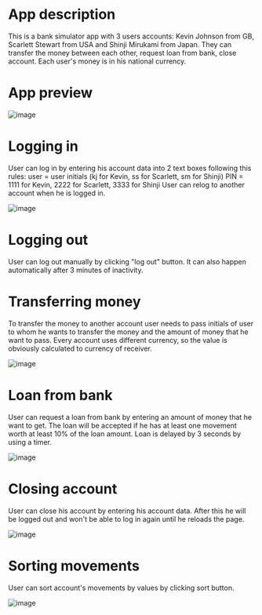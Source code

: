 # App description

This is a bank simulator app with 3 users accounts: Kevin Johnson from GB, Scarlett Stewart from USA and Shinji Mirukami from Japan. They can transfer the money between each other, request loan from bank, close account. Each user's money is in his national currency.

# App preview
![image](https://user-images.githubusercontent.com/99435285/158790493-982e9969-7ccb-4696-85f0-9d29422a52cc.png)

# Logging in

User can log in by entering his account data into 2 text boxes following this rules:
user = user initials (kj for Kevin, ss for Scarlett, sm for Shinji)
PIN = 1111 for Kevin, 2222 for Scarlett, 3333 for Shinji
User can relog to another account when he is logged in.

![image](https://user-images.githubusercontent.com/99435285/158789978-683bc89f-eae5-4461-9aa1-beb722e9e532.png)

# Logging out

User can log out manually by clicking "log out" button. It can also happen automatically after 3 minutes of inactivity.

# Transferring money

To transfer the money to another account user needs to pass initials of user to whom he wants to transfer the money and the amount of money that he want to pass. Every account uses different currency, so the value is obviously calculated to currency of receiver.

![image](https://user-images.githubusercontent.com/99435285/158790159-a458d25e-62b1-4a2e-9a15-dc922b0bb629.png)

# Loan from bank

User can request a loan from bank by entering an amount of money that he want to get. The loan will be accepted if he has at least one movement worth at least 10% of the loan amount. Loan is delayed by 3 seconds by using a timer.

![image](https://user-images.githubusercontent.com/99435285/158790258-3b6d099f-8408-4cdd-ba13-8e8c79ef63a5.png)

# Closing account

User can close his account by entering his account data. After this he will be logged out and won't be able to log in again
until he reloads the page.

![image](https://user-images.githubusercontent.com/99435285/158790314-2038b2ec-5cef-4012-a3d3-2e02b7b34dbb.png)

# Sorting movements

User can sort account's movements by values by clicking sort button.

![image](https://user-images.githubusercontent.com/99435285/158790685-7797ec93-ee9d-46f9-9b04-e054fffdbc05.png)


